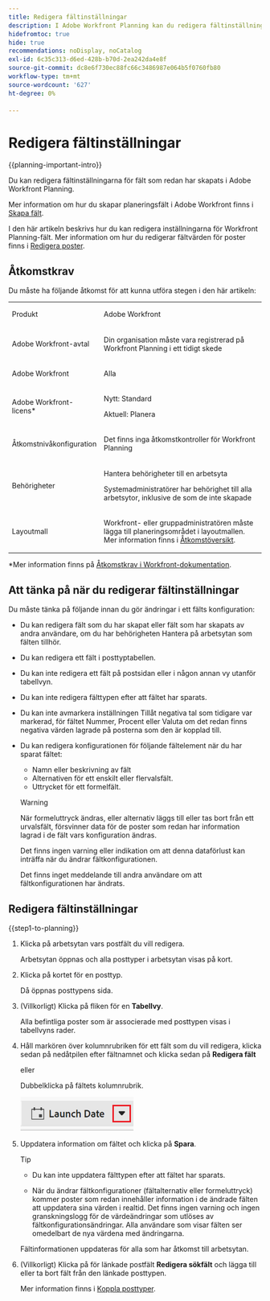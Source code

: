```yaml
---
title: Redigera fältinställningar
description: I Adobe Workfront Planning kan du redigera fältinställningarna för fält som redan har skapats. I den här artikeln beskrivs hur du kan redigera inställningarna för Workfront Planning-fält.
hidefromtoc: true
hide: true
recommendations: noDisplay, noCatalog
exl-id: 6c35c313-d6ed-428b-b70d-2ea242da4e8f
source-git-commit: dc8e6f730ec88fc66c3486987e064b5f0760fb80
workflow-type: tm+mt
source-wordcount: '627'
ht-degree: 0%

---
```


<!--update the metadata with real information when making this available in TOC and in the left nav-->

<!---
title: Edit fields
description: In Adobe Workfront Planning, you can edit the field settings for fields that are already created.
hidefromtoc: yes
hide: yes
author: Alina
feature: (*******************WE NEED A NEW ONE*******************)
role: User, Administrator (************is this right???************)
recommendations: noDisplay, noCatalog
--->

# Redigera fältinställningar

{{planning-important-intro}}

Du kan redigera fältinställningarna för fält som redan har skapats i Adobe Workfront Planning.

Mer information om hur du skapar planeringsfält i Adobe Workfront finns i [Skapa fält](/help/quicksilver/planning/fields/create-fields.md).

I den här artikeln beskrivs hur du kan redigera inställningarna för Workfront Planning-fält. Mer information om hur du redigerar fältvärden för poster finns i [Redigera poster](/help/quicksilver/planning/records/edit-records.md).

## Åtkomstkrav

Du måste ha följande åtkomst för att kunna utföra stegen i den här artikeln:

<table style="table-layout:auto">
 <col>
 </col>
 <col>
 </col>
 <tbody>
    <tr>
<tr>
<td>
   <p> Produkt</p> </td>
   <td>
   <p> Adobe Workfront</p> </td>
  </tr>  
 <td role="rowheader"><p>Adobe Workfront-avtal</p></td>
   <td>
<p>Din organisation måste vara registrerad på Workfront Planning i ett tidigt skede </p>
   </td>
  </tr>
  <tr>
   <td role="rowheader"><p>Adobe Workfront</p></td>
   <td>
<p>Alla</p>
   </td>
  </tr>
  <tr>
   <td role="rowheader"><p>Adobe Workfront-licens*</p></td>
   <td>
   <p>Nytt: Standard</p>
   <p>Aktuell: Planera</p> 
  </td>
  </tr>

<tr>
   <td role="rowheader"><p>Åtkomstnivåkonfiguration</p></td>
   <td> <p>Det finns inga åtkomstkontroller för Workfront Planning</p>  
</td>
  </tr>

<tr>
   <td role="rowheader"><p>Behörigheter</p></td>
   <td> <p>Hantera behörigheter till en arbetsyta</a> </p>  
   <p>Systemadministratörer har behörighet till alla arbetsytor, inklusive de som de inte skapade</p>
</td>
  </tr>
<tr>
   <td role="rowheader"><p>Layoutmall</p></td>
   <td> <p>Workfront- eller gruppadministratören måste lägga till planeringsområdet i layoutmallen. Mer information finns i <a href="/help/quicksilver/planning/access/access-overview.md">Åtkomstöversikt</a>. </p>  
</td>
  </tr>

</tbody>
</table>

*Mer information finns på [Åtkomstkrav i Workfront-dokumentation](/help/quicksilver/administration-and-setup/add-users/access-levels-and-object-permissions/access-level-requirements-in-documentation.md).

<!--Maybe enable this at GA - but Planning is not supposed to have Access controls in the Workfront Access Level: 
>[!NOTE]
>
>If you don't have access, ask your Workfront administrator if they set additional restrictions in your access level. For information on how a Workfront administrator can change your access level, see [Create or modify custom access levels](/help/quicksilver/administration-and-setup/add-users/configure-and-grant-access/create-modify-access-levels.md). -->

## Att tänka på när du redigerar fältinställningar

Du måste tänka på följande innan du gör ändringar i ett fälts konfiguration:

* Du kan redigera fält som du har skapat eller fält som har skapats av andra användare, om du har behörigheten Hantera på arbetsytan som fälten tillhör.
* Du kan redigera ett fält i posttyptabellen.
* Du kan inte redigera ett fält på postsidan eller i någon annan vy utanför tabellvyn.
* Du kan inte redigera fälttypen efter att fältet har sparats.
* Du kan inte avmarkera inställningen Tillåt negativa tal som tidigare var markerad, för fältet Nummer, Procent eller Valuta om det redan finns negativa värden lagrade på posterna som den är kopplad till.
* Du kan redigera konfigurationen för följande fältelement när du har sparat fältet:

   * Namn eller beskrivning av fält
   * Alternativen för ett enskilt eller flervalsfält.
   * Uttrycket för ett formelfält.

  >[!WARNING]
  >
  >När formeluttryck ändras, eller alternativ läggs till eller tas bort från ett urvalsfält, försvinner data för de poster som redan har information lagrad i de fält vars konfiguration ändras.
  >
  >Det finns ingen varning eller indikation om att denna dataförlust kan inträffa när du ändrar fältkonfigurationen.
  >
  >Det finns inget meddelande till andra användare om att fältkonfigurationen har ändrats.

<!--this is not yet true, but it might come later:
* You can deselect Allow negative numbers option from a Number, Percentage, or Currency field after you save the field. 
-->

## Redigera fältinställningar

{{step1-to-planning}}

1. Klicka på arbetsytan vars postfält du vill redigera.

   Arbetsytan öppnas och alla posttyper i arbetsytan visas på kort.

1. Klicka på kortet för en posttyp.

   Då öppnas posttypens sida.

1. (Villkorligt) Klicka på fliken för en **Tabellvy**.

   Alla befintliga poster som är associerade med posttypen visas i tabellvyns rader.
1. Håll markören över kolumnrubriken för ett fält som du vill redigera, klicka sedan på nedåtpilen efter fältnamnet och klicka sedan på **Redigera fält**

   eller

   Dubbelklicka på fältets kolumnrubrik.

   ![](assets/arrow-menu-after-name-of-field-in-table-header-highlighted.png)

1. Uppdatera information om fältet och klicka på **Spara**. <!--insert screen shot when finalized-->

   >[!TIP]
   >
   >* Du kan inte uppdatera fälttypen efter att fältet har sparats.
   >
   >* När du ändrar fältkonfigurationer (fältalternativ eller formeluttryck) kommer poster som redan innehåller information i de ändrade fälten att uppdatera sina värden i realtid. Det finns ingen varning och ingen granskningslogg för de värdeändringar som utlöses av fältkonfigurationsändringar. Alla användare som visar fälten ser omedelbart de nya värdena med ändringarna.

   Fältinformationen uppdateras för alla som har åtkomst till arbetsytan.

1. (Villkorligt) Klicka på för länkade postfält **Redigera sökfält** och lägga till eller ta bort fält från den länkade posttypen.

   Mer information finns i [Koppla posttyper](/help/quicksilver/planning/architecture/connect-record-types.md).

